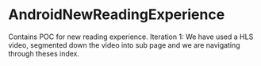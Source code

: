 # AndroidNewReadingExperience
Contains POC for new reading experience. Iteration 1: We have used a HLS video, segmented down the video into sub page and we are navigating through theses index.

